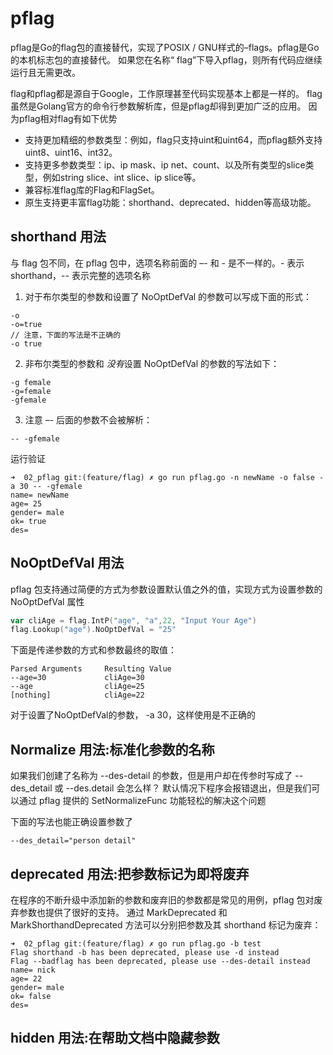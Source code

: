 # pflag

pflag是Go的flag包的直接替代，实现了POSIX / GNU样式的–flags。pflag是Go的本机标志包的直接替代。
如果您在名称“ flag”下导入pflag，则所有代码应继续运行且无需更改。

flag和pflag都是源自于Google，工作原理甚至代码实现基本上都是一样的。
flag虽然是Golang官方的命令行参数解析库，但是pflag却得到更加广泛的应用。 因为pflag相对flag有如下优势
- 支持更加精细的参数类型：例如，flag只支持uint和uint64，而pflag额外支持uint8、uint16、int32。
- 支持更多参数类型：ip、ip mask、ip net、count、以及所有类型的slice类型，例如string slice、int slice、ip slice等。
- 兼容标准flag库的Flag和FlagSet。
- 原生支持更丰富flag功能：shorthand、deprecated、hidden等高级功能。


## shorthand 用法
与 flag 包不同，在 pflag 包中，选项名称前面的 –- 和 - 是不一样的。- 表示 shorthand，-- 表示完整的选项名称

1. 对于布尔类型的参数和设置了 NoOptDefVal 的参数可以写成下面的形式：
```shell
-o
-o=true
// 注意，下面的写法是不正确的
-o true

```

2. 非布尔类型的参数和 *没有*设置 NoOptDefVal 的参数的写法如下：
```shell
-g female
-g=female
-gfemale
```

3. 注意 –- 后面的参数不会被解析：
```shell
-- -gfemale
```

运行验证
```shell
➜  02_pflag git:(feature/flag) ✗ go run pflag.go -n newName -o false -a 30 -- -gfemale
name= newName
age= 25
gender= male
ok= true
des= 
```

## NoOptDefVal 用法

pflag 包支持通过简便的方式为参数设置默认值之外的值，实现方式为设置参数的 NoOptDefVal 属性
```go
var cliAge = flag.IntP("age", "a",22, "Input Your Age")
flag.Lookup("age").NoOptDefVal = "25"
```
下面是传递参数的方式和参数最终的取值：
```shell
Parsed Arguments     Resulting Value
--age=30             cliAge=30
--age                cliAge=25
[nothing]            cliAge=22

```
对于设置了NoOptDefVal的参数， -a 30，这样使用是不正确的

## Normalize 用法:标准化参数的名称

如果我们创建了名称为 --des-detail 的参数，但是用户却在传参时写成了 --des_detail 或 --des.detail 会怎么样？
默认情况下程序会报错退出，但是我们可以通过 pflag 提供的 SetNormalizeFunc 功能轻松的解决这个问题


下面的写法也能正确设置参数了
```shell
--des_detail="person detail"
```

## deprecated 用法:把参数标记为即将废弃

在程序的不断升级中添加新的参数和废弃旧的参数都是常见的用例，pflag 包对废弃参数也提供了很好的支持。
通过 MarkDeprecated 和 MarkShorthandDeprecated 方法可以分别把参数及其 shorthand 标记为废弃：
```shell
➜  02_pflag git:(feature/flag) ✗ go run pflag.go -b test                     
Flag shorthand -b has been deprecated, please use -d instead
Flag --badflag has been deprecated, please use --des-detail instead
name= nick
age= 22
gender= male
ok= false
des= 

```

## hidden 用法:在帮助文档中隐藏参数